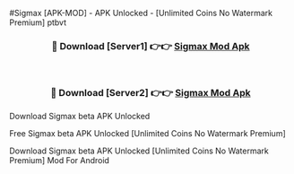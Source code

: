#Sigmax [APK-MOD] - APK Unlocked - [Unlimited Coins No Watermark Premium] ptbvt



<div align="center">

<h3>🔴 Download [Server1] 👉👉 <a href="https://momento.my/?title=Sigmax">Sigmax Mod Apk</a></h3><br>

<h3>🔴 Download [Server2] 👉👉 <a href="https://momento.my/?title=Sigmax">Sigmax Mod Apk</a></h3>
</div>



Download Sigmax beta APK Unlocked

Free Sigmax beta APK Unlocked [Unlimited Coins No Watermark Premium]

Download Sigmax beta APK Unlocked [Unlimited Coins No Watermark Premium] Mod For Android
